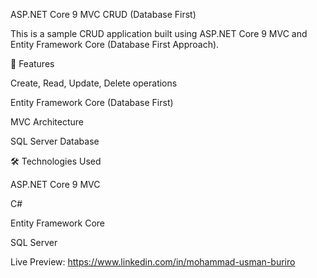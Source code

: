 ASP.NET Core 9 MVC CRUD (Database First)

This is a sample CRUD application built using ASP.NET Core 9 MVC and Entity Framework Core (Database First Approach).

🚀 Features

Create, Read, Update, Delete operations

Entity Framework Core (Database First)

MVC Architecture

SQL Server Database

🛠️ Technologies Used

ASP.NET Core 9 MVC

C#

Entity Framework Core

SQL Server


Live Preview: https://www.linkedin.com/in/mohammad-usman-buriro
